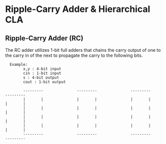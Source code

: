 # Ripple-Carry Adder & Hierarchical CLA

## Ripple-Carry Adder (RC)

The RC adder utilizes 1-bit full adders that chains the carry output of one to the carry in of the next to propagate the carry to the following bits.

      Example: 
            x,y : 4-bit input
            cin : 1-bit input
            s : 4-bit output      
            cout : 1-bit output
      
            ---------               ---------               ---------               ---------         
            |       |               |       |               |       |               |       |
            |       |               |       |               |       |               |       |
            |       |               |       |               |       |               |       |
            |       |               |       |               |       |               |       |
            ---------               ---------               ---------               ---------

